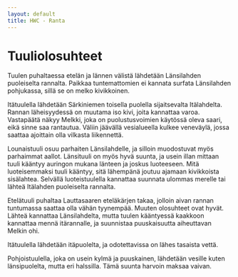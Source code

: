```yaml
---
layout: default
title: HWC - Ranta
---
```

        
Tuuliolosuhteet
===============
		
		
Tuulen puhaltaessa etelän ja lännen välistä lähdetään Länsilahden puoleiselta rannalta.  Paikkaa tuntemattomien ei kannata surfata Länsilahden pohjukassa, sillä se on melko kivikkoinen.

Itätuulella lähdetään Särkiniemen toisella puolella sijaitsevalta Itälahdelta. Rannan läheisyydessä on muutama iso kivi, joita kannattaa varoa. Vastapäätä näkyy Melkki, joka on puolustusvoimien käytössä oleva saari, eikä sinne saa rantautua. Väliin jäävällä vesialueella kulkee veneväylä, jossa saattaa ajoittain olla vilkasta liikennettä.

Lounaistuuli osuu parhaiten Länsilahdelle, ja silloin muodostuvat myös parhaimmat aallot. Länsituuli on myös hyvä suunta, ja usein illan mittaan tuuli kääntyy auringon mukana länteen ja joskus luoteeseen. Mitä luoteisemmaksi tuuli kääntyy, sitä lähempänä joutuu ajamaan kivikkoista sisälahtea. Selvällä luoteistuulella kannattaa suunnata ulommas merelle tai lähteä Itälahden puoleiselta rannalta. 

Etelätuuli puhaltaa Lauttasaaren eteläkärjen takaa, jolloin aivan rannan tuntumassa saattaa olla vähän tyynempää. Muuten olosuhteet ovat hyvät. Lähteä kannattaa Länsilahdelta, mutta tuulen kääntyessä kaakkoon kannattaa mennä itärannalle, ja suunnistaa puuskaisuutta aiheuttavan Melkin ohi. 

Itätuulella lähdetään itäpuolelta, ja odotettavissa on lähes tasaista vettä. 

Pohjoistuulella, joka on usein kylmä ja puuskainen, lähdetään vesille kuten länsipuolelta, mutta eri halssilla. Tämä suunta harvoin maksaa vaivan. 


        
